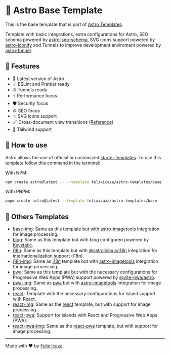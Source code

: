 # 🚀 Astro Base Template

This is the base template that is part of [Astro Templates](https://github.com/felixicaza/astro-templates).

Template with basic integrations, extra configurations for Astro, SEO schema powered by [astro-seo-schema](https://github.com/codiume/orbit/tree/main/packages/astro-seo-schema), SVG icons support powered by [astro-iconify](https://github.com/manuelmeister/astro-iconify) and Tunnels to improve development enviroment powered by [astro-tunnel](https://github.com/morinokami/astro-tunnel).

## 👀 Features

- 🚀 Latest version of Astro
- ✅ ESLint and Prettier ready
- 🌐 Tunnels ready
- ⚡ Performance focus
- 🛡️ Security focus
- ⚙️ SEO focus
- ✨ SVG icons support
- 🪄 Cross-document view transitions ([Reference](https://developer.chrome.com/docs/web-platform/view-transitions/cross-document))
- 💅 Tailwind support

## 🤔 How to use

Astro allows the use of official or customized [starter templates](https://docs.astro.build/en/install/auto/#starter-templates). To use this template follow this command in the terminal:

With NPM:

```bash
npm create astro@latest -- --template felixicaza/astro-templates/base
```

With PNPM:

```bash
pnpm create astro@latest --template felixicaza/astro-templates/base
```

## 📖 Others Templates

- [base-img](https://github.com/felixicaza/astro-templates/tree/main/base-img): Same as this template but with [astro-imagetools](https://github.com/RafidMuhymin/astro-imagetools) integration for image processing.
- [blog](https://github.com/felixicaza/astro-templates/tree/main/blog): Same as this template but with blog configured powered by [Keystatic](https://keystatic.com/).
- [i18n](https://github.com/felixicaza/astro-templates/tree/main/i18n): Same as this template but with [@astrolicious/i18n](https://github.com/astrolicious/i18n) integration for internationalization support (i18n).
- [i18n-img](https://github.com/felixicaza/astro-templates/tree/main/i18n-img): Same as [i18n](https://github.com/felixicaza/astro-templates/tree/main/i18n) template but with [astro-imagetools](https://github.com/RafidMuhymin/astro-imagetools) integration for image processing.
- [pwa](https://github.com/felixicaza/astro-templates/tree/main/pwa): Same as this template but with the necessary configurations for Progressive Web Apps (PWA) support powered by [@vite-pwa/astro](https://github.com/vite-pwa/astro).
- [pwa-img](https://github.com/felixicaza/astro-templates/tree/main/pwa-img): Same as [pwa](https://github.com/felixicaza/astro-templates/tree/main/pwa) but with [astro-imagetools](https://github.com/RafidMuhymin/astro-imagetools) integration for image processing.
- [react](https://github.com/felixicaza/astro-templates/tree/main/react/): Template with the necessary configurations for island support with React.
- [react-img](https://github.com/felixicaza/astro-templates/tree/main/react-img/): Same as the [react](https://github.com/felixicaza/astro-templates/tree/main/react) template, but with support for image processing.
- [react-pwa](https://github.com/felixicaza/astro-templates/tree/main/react-pwa/): Support for islands with React and Progressive Web Apps (PWA).
- [react-pwa-img](https://github.com/felixicaza/astro-templates/tree/main/react-pwa-img/): Same as the [react-pwa](https://github.com/felixicaza/astro-templates/tree/main/react-pwa) template, but with support for image processing.

---

Made with ❤️ by [Felix Icaza](https://felixicaza.com).
